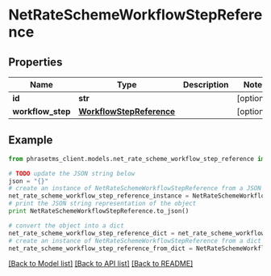 # NetRateSchemeWorkflowStepReference

## Properties

| Name              | Type                                                  | Description | Notes      |
| ----------------- | ----------------------------------------------------- | ----------- | ---------- |
| **id**            | **str**                                               |             | [optional] |
| **workflow_step** | [**WorkflowStepReference**](WorkflowStepReference.md) |             | [optional] |

## Example

```python
from phrasetms_client.models.net_rate_scheme_workflow_step_reference import NetRateSchemeWorkflowStepReference

# TODO update the JSON string below
json = "{}"
# create an instance of NetRateSchemeWorkflowStepReference from a JSON string
net_rate_scheme_workflow_step_reference_instance = NetRateSchemeWorkflowStepReference.from_json(json)
# print the JSON string representation of the object
print NetRateSchemeWorkflowStepReference.to_json()

# convert the object into a dict
net_rate_scheme_workflow_step_reference_dict = net_rate_scheme_workflow_step_reference_instance.to_dict()
# create an instance of NetRateSchemeWorkflowStepReference from a dict
net_rate_scheme_workflow_step_reference_from_dict = NetRateSchemeWorkflowStepReference.from_dict(net_rate_scheme_workflow_step_reference_dict)
```

[[Back to Model list]](../README.md#documentation-for-models) [[Back to API list]](../README.md#documentation-for-api-endpoints) [[Back to README]](../README.md)
